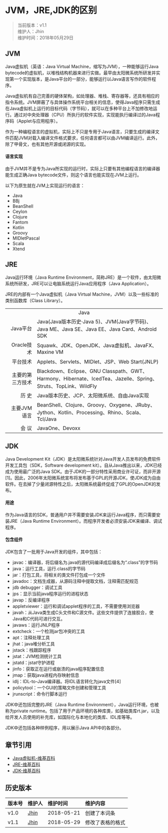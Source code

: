 # JVM，JRE,JDK的区别
>当前版本：v1.1  
>维护人：Jhin  
>维护时间：2018年05月29日

## JVM
Java虚拟机（英语：Java Virtual Machine，缩写为JVM），一种能够运行Java bytecode的虚拟机，以堆栈结构机器来进行实做。最早由太阳微系统所研发并实现第一个实现版本，是Java平台的一部分，能够运行以Java语言写作的软件程序。

Java虚拟机有自己完善的硬体架构，如处理器、堆栈、寄存器等，还具有相应的指令系统。JVM屏蔽了与具体操作系统平台相关的信息，使得Java程序只需生成在Java虚拟机上运行的目标代码（字节码），就可以在多种平台上不加修改地运行。通过对中央处理器（CPU）所执行的软件实现，实现能执行编译过的Java程序码（Applet与应用程序）。

作为一种编程语言的虚拟机，实际上不只是专用于Java语言，只要生成的编译文件匹配JVM对载入编译文件格式要求，任何语言都可以由JVM编译运行。此外，除了甲骨文，也有其他开源或闭源的实现。
#### 语言实现
由于JVM并不是专为Java所实现的运行时，实际上只要有其他编程语言的编译器能生成正确Java bytecode文件，则这个语言也能实现在JVM上运行。

以下为原生就在JVM上实现运行的语言：
+ Java
+ BBj
+ BeanShell
+ Ceylon
+ Clojure
+ Fantom
+ Kotlin
+ Groovy
+ MIDletPascal
+ Scala
+ Xtend

## JRE
Java运行环境（Java Runtime Environment，简称JRE）是一个软件，由太阳微系统所研发，JRE可以让电脑系统运行Java应用程序（Java Application）。

JRE的内部有一个Java虚拟机（Java Virtual Machine，JVM）以及一些标准的类别函数库（Class Library）。

<table>
  <tr>
    <td colspan="2" align="center">Java</td>
  </tr>
  <tr>
    <td align="right">Java平台</td>
    <td>Java(Java版本历史·Java 5)、JVM(Java字节码)、Java ME、Java SE、Java EE、Java Card、Android SDK</td>
  </tr>
  <tr>
    <td align="right">Oracle技术</td>
    <td>Squawk、JDK、OpenJDK、Java虚拟机、JavaFX、Maxine VM</td>
  </tr>
  <tr>
    <td align="right">平台技术</td>
    <td>Applets、Servlets、MIDlet、JSP、Web Start(JNLP)</td>
  </tr>
  <tr>
    <td align="right">主要的第三方技术</td>
    <td>Blackdown、Eclipse、GNU Classpath、GWT、Harmony、Hibernate、IcedTea、Jazelle、Spring、Struts、TopLink、WildFly</td>
  </tr>
  <tr>
    <td align="right">历 史</td>
    <td>Java版本历史、JCP、太阳微系统、自由Java实现</td>
  </tr>
  <tr>
    <td align="right">主要JVM语言</td>
    <td>BeanShell、Clojure、Groovy、Oxygene、JRuby、Jython、Kotlin、Processing、Rhino、Scala、Tcl/Java</td>
  </tr>
  <tr>
    <td align="right">会 议</td>
    <td>JavaOne、Devoxx</td>
  </tr>
</table>

## JDK
Java Development Kit（JDK）是太阳微系统针对Java开发人员发布的免费软件开发工具包（SDK，Software development kit）。自从Java推出以来，JDK已经成为使用最广泛的Java SDK。由于JDK的一部分特性采用商业许可证，而非开源[1]。因此，2006年太阳微系统宣布将发布基于GPL的开源JDK，使JDK成为自由软件。在去掉了少量闭源特性之后，太阳微系统最终促成了GPL的OpenJDK的发布。

#### 用途
作为Java语言的SDK，普通用户并不需要安装JDK来运行Java程序，而只需要安装JRE（Java Runtime Environment）。而程序开发者必须安装JDK来编译、调试程序。

#### 包含组件
JDK包含了一批用于Java开发的组件，其中包括：
+ javac：编译器，将后缀名为.java的源代码编译成后缀名为“.class”的字节码
+ java：运行工具，运行.class的字节码
+ jar：打包工具，将相关的类文件打包成一个文件
+ javadoc：文档生成器，从源码注释中提取文档，注释需匹配规范
+ jdb debugger：调试工具
+ jps：显示当前java程序运行的进程状态
+ javap：反编译程序
+ appletviewer：运行和调试applet程序的工具，不需要使用浏览器
+ javah：从Java类生成C头文件和C源文件。这些文件提供了连接胶合，使Java和C代码可进行交互。
+ javaws：运行JNLP程序
+ extcheck：一个检测jar包冲突的工具
+ apt：注释处理工具
+ jhat：java堆分析工具
+ jstack：栈跟踪程序
+ jstat：JVM检测统计工具
+ jstatd：jstat守护进程
+ jinfo：获取正在运行或崩溃的java程序配置信息
+ jmap：获取java进程内存映射信息
+ idlj：IDL-to-Java编译器。将IDL语言转化为java文件[4]
+ policytool：一个GUI的策略文件创建和管理工具
+ jrunscript：命令行脚本运行

JDK中还包括完整的JRE（Java Runtime Environment），Java运行环境，也被称为private runtime。包括了用于产品环境的各种库类，如基础类库rt.jar，以及给开发人员使用的补充库，如国际化与本地化的类库、IDL库等等。

JDK中还包括各种样例程序，用以展示Java API中的各部分。
## 章节引用
+ [Java虚拟机-维基百科](https://zh.wikipedia.org/wiki/Java%E8%99%9A%E6%8B%9F%E6%9C%BA)
+ [JRE-维基百科](https://zh.wikipedia.org/wiki/JRE)
+ [JDK-维基百科](https://zh.wikipedia.org/wiki/JDK)

## 历史版本
| 版本号 | 维护人 |维护时间 |维护内容|
| :- | :- | :-| :- |
| v1.0 | [Jhin](https://blog.link-lin.cn) |2018-05-21|创建了本词条|
| v1.1 | [Jhin](https://blog.link-lin.cn) |2018-05-29|修改了表格的格式|

